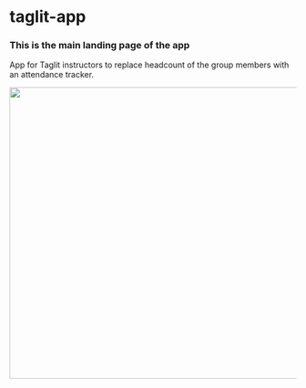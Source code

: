 # taglit-app
<h3>This is the main landing page of the app</h3> 

App for Taglit instructors to replace headcount of the group members with an attendance tracker. 


<img src="https://repository-images.githubusercontent.com/499586246/38170fd1-1ae3-45be-8d70-5f919e9e25fe" width="512"/>

